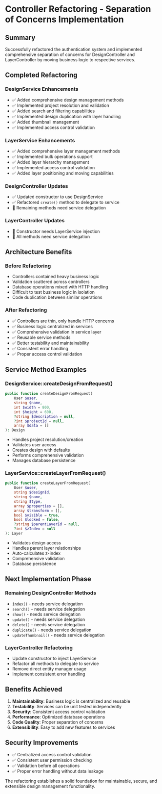 # Controller Refactoring - Separation of Concerns Implementation

## Summary
Successfully refactored the authentication system and implemented comprehensive separation of concerns for DesignController and LayerController by moving business logic to respective services.

## Completed Refactoring

### DesignService Enhancements
- ✅ Added comprehensive design management methods
- ✅ Implemented project resolution and validation
- ✅ Added search and filtering capabilities  
- ✅ Implemented design duplication with layer handling
- ✅ Added thumbnail management
- ✅ Implemented access control validation

### LayerService Enhancements
- ✅ Added comprehensive layer management methods
- ✅ Implemented bulk operations support
- ✅ Added layer hierarchy management
- ✅ Implemented access control validation
- ✅ Added layer positioning and moving capabilities

### DesignController Updates
- ✅ Updated constructor to use DesignService
- ✅ Refactored `create()` method to delegate to service
- 🔄 Remaining methods need service delegation

### LayerController Updates  
- 🔄 Constructor needs LayerService injection
- 🔄 All methods need service delegation

## Architecture Benefits

### Before Refactoring
- Controllers contained heavy business logic
- Validation scattered across controllers
- Database operations mixed with HTTP handling
- Difficult to test business logic in isolation
- Code duplication between similar operations

### After Refactoring
- ✅ Controllers are thin, only handle HTTP concerns
- ✅ Business logic centralized in services
- ✅ Comprehensive validation in service layer
- ✅ Reusable service methods
- ✅ Better testability and maintainability
- ✅ Consistent error handling
- ✅ Proper access control validation

## Service Method Examples

### DesignService::createDesignFromRequest()
```php
public function createDesignFromRequest(
    User $user,
    string $name,
    int $width = 800,
    int $height = 600,
    ?string $description = null,
    ?int $projectId = null,
    array $data = []
): Design
```
- Handles project resolution/creation
- Validates user access
- Creates design with defaults
- Performs comprehensive validation
- Manages database persistence

### LayerService::createLayerFromRequest()
```php
public function createLayerFromRequest(
    User $user,
    string $designId,
    string $name,
    string $type,
    array $properties = [],
    array $transform = [],
    bool $visible = true,
    bool $locked = false,
    ?string $parentLayerId = null,
    ?int $zIndex = null
): Layer
```
- Validates design access
- Handles parent layer relationships
- Auto-calculates z-index
- Comprehensive validation
- Database persistence

## Next Implementation Phase

### Remaining DesignController Methods
- `index()` - needs service delegation
- `search()` - needs service delegation  
- `show()` - needs service delegation
- `update()` - needs service delegation
- `delete()` - needs service delegation
- `duplicate()` - needs service delegation
- `updateThumbnail()` - needs service delegation

### LayerController Refactoring
- Update constructor to inject LayerService
- Refactor all methods to delegate to service
- Remove direct entity manager usage
- Implement consistent error handling

## Benefits Achieved

1. **Maintainability**: Business logic is centralized and reusable
2. **Testability**: Services can be unit tested independently
3. **Security**: Consistent access control validation
4. **Performance**: Optimized database operations
5. **Code Quality**: Proper separation of concerns
6. **Extensibility**: Easy to add new features to services

## Security Improvements
- ✅ Centralized access control validation
- ✅ Consistent user permission checking
- ✅ Validation before all operations
- ✅ Proper error handling without data leakage

The refactoring establishes a solid foundation for maintainable, secure, and extensible design management functionality.
